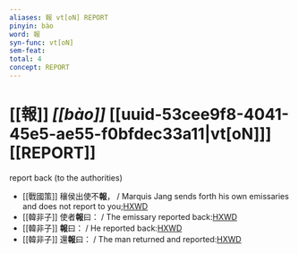 ```yaml
---
aliases: 報 vt[oN] REPORT
pinyin: bào
word: 報
syn-func: vt[oN]
sem-feat: 
total: 4
concept: REPORT 
---
```

# [[報]] *[[bào]]*  [[uuid-53cee9f8-4041-45e5-ae55-f0bfdec33a11|vt[oN]]] [[REPORT]]
report back (to the authorities)
 - [[戰國策]] 穰侯出使不**報**， / Marquis Jang sends forth his own emissaries and does not report to you;[HXWD](https://hxwd.org/textview.html?location=KR2e0003_tls_084-1a.14)
 - [[韓非子]] 使者**報**曰： / The emissary reported back:[HXWD](https://hxwd.org/textview.html?location=KR3c0005_tls_023-27a.4)
 - [[韓非子]] **報**曰： / He reported back:[HXWD](https://hxwd.org/textview.html?location=KR3c0005_tls_030-127a.8)
 - [[韓非子]] 還**報**曰： / The man returned and reported:[HXWD](https://hxwd.org/textview.html?location=KR3c0005_tls_032-102a.4)